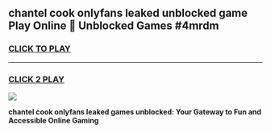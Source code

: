 
## chantel cook onlyfans leaked unblocked game Play Online 👋 Unblocked Games #4mrdm
<h3>
<a href="https://premium.freeplayer.one?title=chantel_cook_onlyfans_leaked&ref=21F">CLICK TO PLAY</a></h3>
<hr>

<h3>
<a href="https://premium.freeplayer.one?title=chantel_cook_onlyfans_leaked&ref=21F">CLICK 2 PLAY</a>
  
</h3>

<a href="https://premium.freeplayer.one?title=chantel_cook_onlyfans_leaked&ref=21F/"><img src="https://clearcache.store/games.png"></a>


**chantel cook onlyfans leaked games unblocked: Your Gateway to Fun and Accessible Online Gaming**

